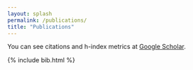 ```yaml
---
layout: splash
permalink: /publications/
title: "Publications"
---
```

You can see citations and h-index metrics at [Google Scholar](https://scholar.google.de/citations?user=d-lXKR8AAAAJ&hl=en).

{% include bib.html %}
